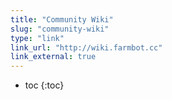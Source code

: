 ```yaml
---
title: "Community Wiki"
slug: "community-wiki"
type: "link"
link_url: "http://wiki.farmbot.cc"
link_external: true
---
```


* toc
{:toc}

